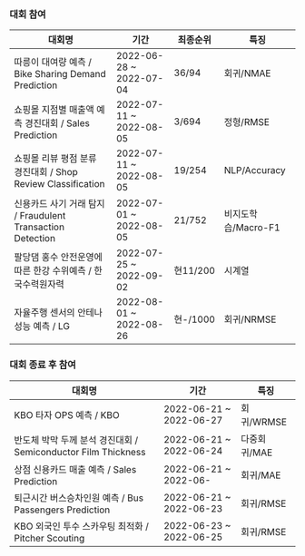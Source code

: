 ### 대회 참여

|대회명|기간|최종순위|특징|
|------|---|---|---|
|따릉이 대여량 예측 / Bike Sharing Demand Prediction|2022-06-28 ~ 2022-07-04|36/94|회귀/NMAE|
|쇼핑몰 지점별 매출액 예측 경진대회 / Sales Prediction|2022-07-11 ~ 2022-08-05|3/694|정형/RMSE|
|쇼핑몰 리뷰 평점 분류 경진대회 / Shop Review Classification|2022-07-11 ~ 2022-08-05|19/254|NLP/Accuracy|
|신용카드 사기 거래 탐지 / Fraudulent Transaction Detection|2022-07-01 ~ 2022-08-05|21/752|비지도학습/Macro-F1|
|팔당댐 홍수 안전운영에 따른 한강 수위예측 / 한국수력원자력|2022-07-25 ~ 2022-09-02|현11/200|시계열|
|자율주행 센서의 안테나 성능 예측 / LG|2022-08-01 ~ 2022-08-26|현-/1000|회귀/NRMSE|


### 대회 종료 후 참여

|대회명|기간|특징|
|------|---|---|
|KBO 타자 OPS 예측 / KBO|2022-06-21 ~ 2022-06-27|회귀/WRMSE|
|반도체 박막 두께 분석 경진대회 / Semiconductor Film Thickness|2022-06-21 ~ 2022-06-24|다중회귀/MAE|
|상점 신용카드 매출 예측 /  Sales Prediction|2022-06-21 ~ 2022-06-|회귀/MAE|
|퇴근시간 버스승차인원 예측 / Bus Passengers Prediction|2022-06-21 ~ 2022-06-23|회귀/RMSE|
|KBO 외국인 투수 스카우팅 최적화 / Pitcher Scouting|2022-06-23 ~ 2022-06-25|회귀/RMSE|

